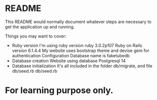 # README

This README would normally document whatever steps are necessary to get the
application up and running.

Things you may want to cover:

* Ruby version
I'm using ruby version ruby 3.0.2p107
Ruby on Rails version 6.1.4.4
My website uses bootstrap theme and devise gem for authentication
Configuration
Database name is faketubedb
* Database creation
Website using database Postgresql 14
* Database initialization
It's all included in the folder db/migrate, and file db/seed.rb db/seed.rb
# For learning purpose only.